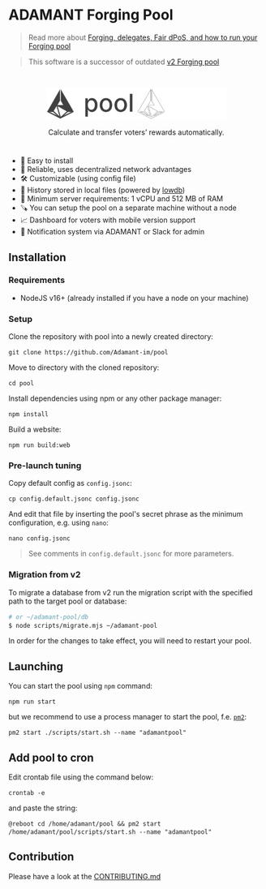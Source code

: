 # ADAMANT Forging Pool

> Read more about [Forging, delegates, Fair dPoS, and how to run your Forging pool](https://medium.com/adamant-im/earning-money-on-adm-forging-4c7b6eb15516)

> This software is a successor of outdated [v2 Forging pool](https://github.com/Adamant-im/adamant-pool)

<br>

<p align="center">
  <img src="./assets/logo.png#gh-light-mode-only" height="60"/>
  <img src="./assets/logo-dark.png#gh-dark-mode-only" height="60"/>
</p>

<p align="center">
 Calculate and transfer voters’ rewards automatically.
</p>

<h1></h1>

- :rainbow: Easy to install
- :handshake: Reliable, uses decentralized network advantages
- :hammer_and_wrench: Customizable (using config file)
- :scroll: History stored in local files (powered by [lowdb](https://github.com/typicode/lowdb))
- :rocket: Minimum server requirements: 1 vCPU and 512 MB of RAM
- :carpentry_saw: You can setup the pool on a separate machine without a node
- :chart_with_upwards_trend: Dashboard for voters with mobile version support
- :bell: Notification system via ADAMANT or Slack for admin

## Installation

### Requirements

- NodeJS v16+ (already installed if you have a node on your machine)

### Setup

Clone the repository with pool into a newly created directory:

```
git clone https://github.com/Adamant-im/pool
```

Move to directory with the cloned repository:

```
cd pool
```

Install dependencies using npm or any other package manager:

```
npm install
```

Build a website:

```
npm run build:web
```

### Pre-launch tuning

Copy default config as `config.jsonc`:

```
cp config.default.jsonc config.jsonc
```

And edit that file by inserting the pool's secret phrase as the minimum configuration, e.g. using `nano`:

```
nano config.jsonc
```

> See comments in `config.default.jsonc` for more parameters.

### Migration from v2

To migrate a database from v2 run the migration script with the specified path to the target pool or database:

```sh
# or ~/adamant-pool/db
$ node scripts/migrate.mjs ~/adamant-pool
```

In order for the changes to take effect, you will need to restart your pool.

## Launching

You can start the pool using `npm` command:

```
npm run start
```

but we recommend to use a process manager to start the pool, f.e. [`pm2`](https://pm2.keymetrics.io/):

```
pm2 start ./scripts/start.sh --name "adamantpool"
```

## Add pool to cron

Edit crontab file using the command below:

```
crontab -e
```

and paste the string:

```
@reboot cd /home/adamant/pool && pm2 start /home/adamant/pool/scripts/start.sh --name "adamantpool"
```

## Contribution

Please have a look at the [CONTRIBUTING.md](./.github/CONTRIBUTING.md)
